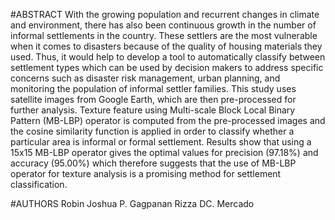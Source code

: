 #ABSTRACT
With the growing population and recurrent changes in climate and environment, there has also been  continuous growth in the number of informal settlements in the country. These settlers are the most vulnerable when it comes to disasters because of the quality of housing materials they used. Thus, it would help to develop a tool to automatically classify between settlement types which can be used by decision makers to address specific concerns such as disaster risk management, urban planning, and monitoring the population of informal settler families. This study uses satellite images from Google Earth, which are then pre-processed for further analysis. Texture feature using Multi-scale Block Local Binary Pattern (MB-LBP) operator is computed from the pre-processed images and the cosine similarity function is applied in order to classify whether a particular area is informal or formal settlement. Results show that using a 15x15 MB-LBP operator gives the optimal values for precision (97.18\%) and accuracy (95.00\%) which therefore suggests that the use of MB-LBP operator for texture analysis is a promising method for settlement classification.

#AUTHORS
Robin Joshua P. Gagpanan
Rizza DC. Mercado